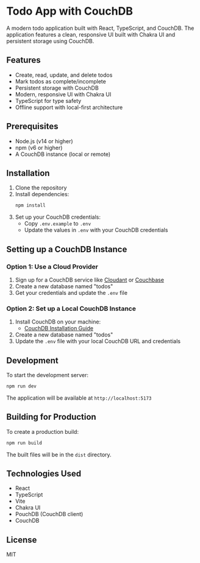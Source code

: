 # Todo App with CouchDB

A modern todo application built with React, TypeScript, and CouchDB. The application features a clean, responsive UI built with Chakra UI and persistent storage using CouchDB.

## Features

- Create, read, update, and delete todos
- Mark todos as complete/incomplete
- Persistent storage with CouchDB
- Modern, responsive UI with Chakra UI
- TypeScript for type safety
- Offline support with local-first architecture

## Prerequisites

- Node.js (v14 or higher)
- npm (v6 or higher)
- A CouchDB instance (local or remote)

## Installation

1. Clone the repository
2. Install dependencies:
   ```bash
   npm install
   ```
3. Set up your CouchDB credentials:
   - Copy `.env.example` to `.env`
   - Update the values in `.env` with your CouchDB credentials

## Setting up a CouchDB Instance

### Option 1: Use a Cloud Provider

1. Sign up for a CouchDB service like [Cloudant](https://www.ibm.com/cloud/cloudant) or [Couchbase](https://www.couchbase.com/products/couchbase-server)
2. Create a new database named "todos"
3. Get your credentials and update the `.env` file

### Option 2: Set up a Local CouchDB Instance

1. Install CouchDB on your machine:
   - [CouchDB Installation Guide](https://docs.couchdb.org/en/stable/install/index.html)
2. Create a new database named "todos"
3. Update the `.env` file with your local CouchDB URL and credentials

## Development

To start the development server:

```bash
npm run dev
```

The application will be available at `http://localhost:5173`

## Building for Production

To create a production build:

```bash
npm run build
```

The built files will be in the `dist` directory.

## Technologies Used

- React
- TypeScript
- Vite
- Chakra UI
- PouchDB (CouchDB client)
- CouchDB

## License

MIT
